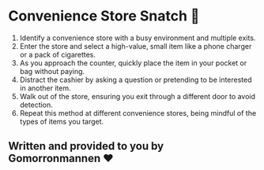 # Convenience Store Snatch 🏪

1. Identify a convenience store with a busy environment and multiple exits.
2. Enter the store and select a high-value, small item like a phone charger or a pack of cigarettes.
3. As you approach the counter, quickly place the item in your pocket or bag without paying.
4. Distract the cashier by asking a question or pretending to be interested in another item.
5. Walk out of the store, ensuring you exit through a different door to avoid detection.
6. Repeat this method at different convenience stores, being mindful of the types of items you target.

## Written and provided to you by **Gomorronmannen** ❤️

